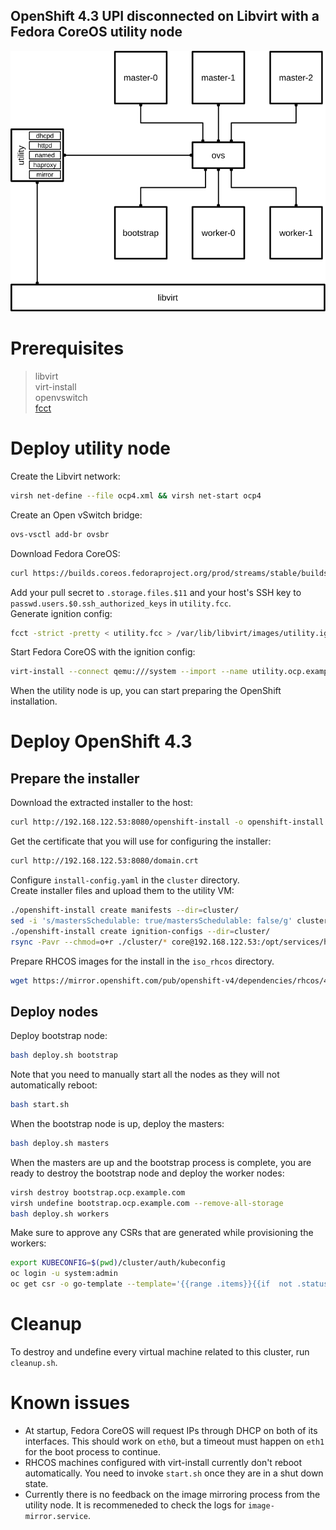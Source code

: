 ## OpenShift 4.3 UPI disconnected on Libvirt with a Fedora CoreOS utility node

![Diagram](diagram.svg)


# Prerequisites

> libvirt  
> virt-install  
> openvswitch  
> [fcct](https://github.com/coreos/fcct/releases)

# Deploy utility node
Create the Libvirt network:
```bash
virsh net-define --file ocp4.xml && virsh net-start ocp4
```

Create an Open vSwitch bridge:
```bash
ovs-vsctl add-br ovsbr
```

Download Fedora CoreOS:
```bash
curl https://builds.coreos.fedoraproject.org/prod/streams/stable/builds/31.20200118.3.0/x86_64/fedora-coreos-31.20200118.3.0-qemu.x86_64.qcow2.xz -o /var/lib/libvirt/images/fedora-coreos-31.20200113.3.1-qemu.x86_64.qcow2
```

Add your pull secret to `.storage.files.$11` and your host's SSH key to `passwd.users.$0.ssh_authorized_keys` in `utility.fcc`.  
Generate ignition config:
```bash
fcct -strict -pretty < utility.fcc > /var/lib/libvirt/images/utility.ign
```

Start Fedora CoreOS with the ignition config:
```bash
virt-install --connect qemu:///system --import --name utility.ocp.example.com --network network=ocp4,mac=12:34:56:00:00:53 --network bridge=ovsbr,mac=12:34:56:00:00:54,virtualport_type=openvswitch --ram 1024 --vcpus 1 --os-variant fedora29 --disk size=15,backing_store=/var/lib/libvirt/images/fedora-coreos-31.20200113.3.1-qemu.x86_64.qcow2,format=qcow2,bus=virtio --qemu-commandline="-fw_cfg name=opt/com.coreos/config,file=/var/lib/libvirt/images/utility.ign" --vnc --noautoconsole
```
When the utility node is up, you can start preparing the OpenShift installation.  

# Deploy OpenShift 4.3
## Prepare the installer
Download the extracted installer to the host:  
```bash
curl http://192.168.122.53:8080/openshift-install -o openshift-install
```
Get the certificate that you will use for configuring the installer:
```bash
curl http://192.168.122.53:8080/domain.crt
```
Configure `install-config.yaml` in the `cluster` directory.  
Create installer files and upload them to the utility VM:
```bash
./openshift-install create manifests --dir=cluster/
sed -i 's/mastersSchedulable: true/mastersSchedulable: false/g' cluster/manifests/cluster-scheduler-02-config.yml
./openshift-install create ignition-configs --dir=cluster/
rsync -Pavr --chmod=o+r ./cluster/* core@192.168.122.53:/opt/services/httpd/www/html/
```
Prepare RHCOS images for the install in the `iso_rhcos` directory.
```bash
wget https://mirror.openshift.com/pub/openshift-v4/dependencies/rhcos/4.3/4.3.0/rhcos-4.3.0-x86_64-installer.iso https://mirror.openshift.com/pub/openshift-v4/dependencies/rhcos/4.3/4.3.0/rhcos-4.3.0-x86_64-installer-kernel https://mirror.openshift.com/pub/openshift-v4/dependencies/rhcos/4.3/4.3.0/rhcos-4.3.0-x86_64-installer-initramfs.img -P ./iso_rhcos/
```
## Deploy nodes
Deploy bootstrap node:
```bash
bash deploy.sh bootstrap
```
Note that you need to manually start all the nodes as they will not automatically reboot:
```bash
bash start.sh
```
When the bootstrap node is up, deploy the masters:
```bash
bash deploy.sh masters
```
When the masters are up and the bootstrap process is complete, you are ready to destroy the bootstrap node and deploy the worker nodes:
```bash
virsh destroy bootstrap.ocp.example.com
virsh undefine bootstrap.ocp.example.com --remove-all-storage
bash deploy.sh workers
```
Make sure to approve any CSRs that are generated while provisioning the workers:
```bash
export KUBECONFIG=$(pwd)/cluster/auth/kubeconfig
oc login -u system:admin
oc get csr -o go-template --template='{{range .items}}{{if  not .status}}{{printf "%s\n" .metadata.name}}{{end}}{{end}}' | xargs -i oc adm certificate approve {}
```
# Cleanup
To destroy and undefine every virtual machine related to this cluster, run `cleanup.sh`. 

# Known issues
- At startup, Fedora CoreOS will request IPs through DHCP on both of its interfaces. This should work on `eth0`, but a timeout must happen on `eth1` for the boot process to continue.
- RHCOS machines configured with virt-install currently don't reboot automatically. You need to invoke `start.sh` once they are in a shut down state.
- Currently there is no feedback on the image mirroring process from the utility node. It is recommeneded to check the logs for `image-mirror.service`.
